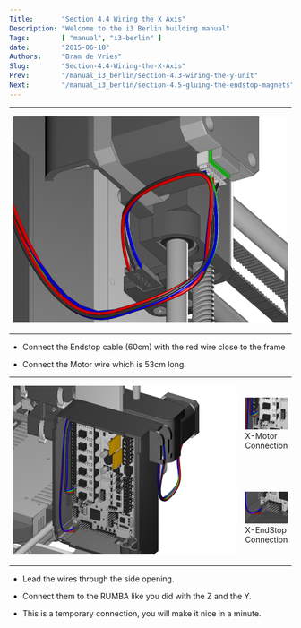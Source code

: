 ```yaml
---
Title:       "Section 4.4 Wiring the X Axis"
Description: "Welcome to the i3 Berlin building manual"
Tags:        [ "manual", "i3-berlin" ]
date:        "2015-06-18"
Authors:     "Bram de Vries"
Slug:        "Section-4.4-Wiring-the-X-Axis"
Prev:        "/manual_i3_berlin/section-4.3-wiring-the-y-unit"
Next:        "/manual_i3_berlin/section-4.5-gluing-the-endstop-magnets"
---
```



<table>
<col width="100%" />
<tbody>
<tr class="odd">
<td align="left"><p><img src="/media/Section_4_0025.png" alt="/media/Section_4_0025.png" /></p></td>
</tr>
</tbody>
</table>

-   Connect the Endstop cable (60cm) with the red wire close to the
    frame

-   Connect the Motor wire which is 53cm long.

<table>
<col width="85%" />
<col width="15%" />
<tbody>
<tr class="odd">
<td align="left" rowspan="100"><p><img src="/media/Section_4_0024.png" alt="/media/Section_4_0024.png" /></p></td>
<td align="left"><p><img src="/media/Section_4_0022.png" alt="/media/Section_4_0022.png" />X-Motor Connection</p></td>
</tr>
<tr class="even">
<td align="left"><p><img src="/media/Section_4_0023.png" alt="/media/Section_4_0023.png" />X-EndStop Connection</p></td>
</tr>
</tbody>
</table>

-   Lead the wires through the side opening.

-   Connect them to the RUMBA like you did with the Z and the Y.

-   This is a temporary connection, you will make it nice in a minute.

